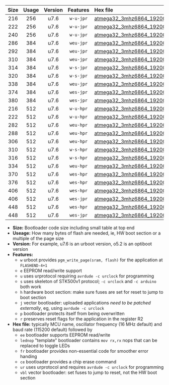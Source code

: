 |Size|Usage|Version|Features|Hex file|
|:-:|:-:|:-:|:-:|:--|
|216|256|u7.6|`w-u-jpr`|[atmega32_3mhz6864_19200bps_ur_vbl.hex](https://raw.githubusercontent.com/stefanrueger/urboot/main/atmega32_3mhz6864_19200bps_ur_vbl.hex)|
|222|256|u7.6|`w-u-jpr`|[atmega32_3mhz6864_19200bps_lednop_ur_vbl.hex](https://raw.githubusercontent.com/stefanrueger/urboot/main/atmega32_3mhz6864_19200bps_lednop_ur_vbl.hex)|
|240|256|u7.6|`w-u-jpr`|[atmega32_3mhz6864_19200bps_lednop_fr_ur_vbl.hex](https://raw.githubusercontent.com/stefanrueger/urboot/main/atmega32_3mhz6864_19200bps_lednop_fr_ur_vbl.hex)|
|286|384|u7.6|`weu-jpr`|[atmega32_3mhz6864_19200bps_ee_ur_vbl.hex](https://raw.githubusercontent.com/stefanrueger/urboot/main/atmega32_3mhz6864_19200bps_ee_ur_vbl.hex)|
|292|384|u7.6|`weu-jpr`|[atmega32_3mhz6864_19200bps_ee_lednop_ur_vbl.hex](https://raw.githubusercontent.com/stefanrueger/urboot/main/atmega32_3mhz6864_19200bps_ee_lednop_ur_vbl.hex)|
|310|384|u7.6|`weu-jpr`|[atmega32_3mhz6864_19200bps_ee_lednop_fr_ur_vbl.hex](https://raw.githubusercontent.com/stefanrueger/urboot/main/atmega32_3mhz6864_19200bps_ee_lednop_fr_ur_vbl.hex)|
|314|384|u7.6|`w-s-jpr`|[atmega32_3mhz6864_19200bps_vbl.hex](https://raw.githubusercontent.com/stefanrueger/urboot/main/atmega32_3mhz6864_19200bps_vbl.hex)|
|320|384|u7.6|`w-s-jpr`|[atmega32_3mhz6864_19200bps_lednop_vbl.hex](https://raw.githubusercontent.com/stefanrueger/urboot/main/atmega32_3mhz6864_19200bps_lednop_vbl.hex)|
|338|384|u7.6|`weu-jpr`|[atmega32_3mhz6864_19200bps_ee_lednop_fr_ce_ur_vbl.hex](https://raw.githubusercontent.com/stefanrueger/urboot/main/atmega32_3mhz6864_19200bps_ee_lednop_fr_ce_ur_vbl.hex)|
|374|384|u7.6|`wes-jpr`|[atmega32_3mhz6864_19200bps_ee_vbl.hex](https://raw.githubusercontent.com/stefanrueger/urboot/main/atmega32_3mhz6864_19200bps_ee_vbl.hex)|
|380|384|u7.6|`wes-jpr`|[atmega32_3mhz6864_19200bps_ee_lednop_vbl.hex](https://raw.githubusercontent.com/stefanrueger/urboot/main/atmega32_3mhz6864_19200bps_ee_lednop_vbl.hex)|
|216|512|u7.6|`w-u-hpr`|[atmega32_3mhz6864_19200bps_ur.hex](https://raw.githubusercontent.com/stefanrueger/urboot/main/atmega32_3mhz6864_19200bps_ur.hex)|
|222|512|u7.6|`w-u-hpr`|[atmega32_3mhz6864_19200bps_lednop_ur.hex](https://raw.githubusercontent.com/stefanrueger/urboot/main/atmega32_3mhz6864_19200bps_lednop_ur.hex)|
|282|512|u7.6|`weu-hpr`|[atmega32_3mhz6864_19200bps_ee_ur.hex](https://raw.githubusercontent.com/stefanrueger/urboot/main/atmega32_3mhz6864_19200bps_ee_ur.hex)|
|288|512|u7.6|`weu-hpr`|[atmega32_3mhz6864_19200bps_ee_lednop_ur.hex](https://raw.githubusercontent.com/stefanrueger/urboot/main/atmega32_3mhz6864_19200bps_ee_lednop_ur.hex)|
|306|512|u7.6|`weu-hpr`|[atmega32_3mhz6864_19200bps_ee_lednop_fr_ur.hex](https://raw.githubusercontent.com/stefanrueger/urboot/main/atmega32_3mhz6864_19200bps_ee_lednop_fr_ur.hex)|
|310|512|u7.6|`w-s-hpr`|[atmega32_3mhz6864_19200bps.hex](https://raw.githubusercontent.com/stefanrueger/urboot/main/atmega32_3mhz6864_19200bps.hex)|
|316|512|u7.6|`w-s-hpr`|[atmega32_3mhz6864_19200bps_lednop.hex](https://raw.githubusercontent.com/stefanrueger/urboot/main/atmega32_3mhz6864_19200bps_lednop.hex)|
|334|512|u7.6|`weu-hpr`|[atmega32_3mhz6864_19200bps_ee_lednop_fr_ce_ur.hex](https://raw.githubusercontent.com/stefanrueger/urboot/main/atmega32_3mhz6864_19200bps_ee_lednop_fr_ce_ur.hex)|
|370|512|u7.6|`wes-hpr`|[atmega32_3mhz6864_19200bps_ee.hex](https://raw.githubusercontent.com/stefanrueger/urboot/main/atmega32_3mhz6864_19200bps_ee.hex)|
|376|512|u7.6|`wes-hpr`|[atmega32_3mhz6864_19200bps_ee_lednop.hex](https://raw.githubusercontent.com/stefanrueger/urboot/main/atmega32_3mhz6864_19200bps_ee_lednop.hex)|
|406|512|u7.6|`wes-hpr`|[atmega32_3mhz6864_19200bps_ee_lednop_fr.hex](https://raw.githubusercontent.com/stefanrueger/urboot/main/atmega32_3mhz6864_19200bps_ee_lednop_fr.hex)|
|406|512|u7.6|`wes-jpr`|[atmega32_3mhz6864_19200bps_ee_lednop_fr_vbl.hex](https://raw.githubusercontent.com/stefanrueger/urboot/main/atmega32_3mhz6864_19200bps_ee_lednop_fr_vbl.hex)|
|448|512|u7.6|`wes-hpr`|[atmega32_3mhz6864_19200bps_ee_lednop_fr_ce.hex](https://raw.githubusercontent.com/stefanrueger/urboot/main/atmega32_3mhz6864_19200bps_ee_lednop_fr_ce.hex)|
|448|512|u7.6|`wes-jpr`|[atmega32_3mhz6864_19200bps_ee_lednop_fr_ce_vbl.hex](https://raw.githubusercontent.com/stefanrueger/urboot/main/atmega32_3mhz6864_19200bps_ee_lednop_fr_ce_vbl.hex)|

- **Size:** Bootloader code size including small table at top end
- **Useage:** How many bytes of flash are needed, ie, HW boot section or a multiple of the page size
- **Version:** For example, u7.6 is an urboot version, o5.2 is an optiboot version
- **Features:**
  + `w` urboot provides `pgm_write_page(sram, flash)` for the application at `FLASHEND-4+1`
  + `e` EEPROM read/write support
  + `u` uses urprotocol requiring `avrdude -c urclock` for programming
  + `s` uses skeleton of STK500v1 protocol; `-c urclock` and `-c arduino` both work
  + `h` hardware boot section: make sure fuses are set for reset to jump to boot section
  + `j` vector bootloader: uploaded applications *need to be patched externally*, eg, using `avrdude -c urclock`
  + `p` bootloader protects itself from being overwritten
  + `r` preserves reset flags for the application in the register R2
- **Hex file:** typically MCU name, oscillator frequency (16 MHz default) and baud rate (115200 default) followed by
  + `ee` bootloader supports EEPROM read/write
  + `lednop` "template" bootloader contains `mov rx,rx` nops that can be replaced to toggle LEDs
  + `fr` bootloader provides non-essential code for smoother error handing
  + `ce` bootloader provides a chip erase command
  + `ur` uses urprotocol and requires `avrdude -c urclock` for programming
  + `vbl` vector bootloader: set fuses to jump to reset, not the HW boot section
